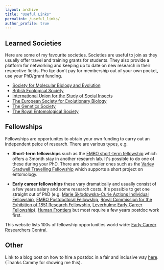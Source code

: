 ```yaml
---
layout: archive
title: "Useful Links"
permalink: /useful_links/
author_profile: true
---
```


<h2>Learned Societies</h2>

Here are some of my favourite societies. Societies are useful to join as they usually offer travel and training grants for students. They also provide a platform for networking and keeping up to date on new research in their respective fields. Pro tip: don't pay for membership out of your own pocket, use your PhD/grant funding.

- [Society for Molecular Biology and Evolution](https://www.smbe.org/smbe/default.aspx)
- [British Ecological Society](https://www.britishecologicalsociety.org)
- [International Union for the Study of Social Insects](http://www.iussi.org)
- [The European Society for Evolutionary Biology](https://eseb.org)
- [The Genetics Society](https://genetics.org.uk)
- [The Royal Entomological Society](https://www.royensoc.co.uk)

<h2>Fellowships</h2>

Fellowships are opportunites to obtain your own funding to carry out an independent peice of research. There are various types, e.g.

- **Short-term fellowships** such as the [EMBO short-term fellowship](https://www.embo.org/funding-awards/fellowships/short-term-fellowships.html) which offers a 3month stay in another research lab. It's possible to do one of these during your PhD. There are also smaller ones such as the [Varley Gradwell Travelling Fellowship](https://www.zoo.ox.ac.uk/trustfunds#collapse405916) which supports a short project on entomology.

- **Early career fellowships** these vary dramatically and usually consist of a few years salary and some research costs. It's possible to get one straight out of PhD (e.g. [Marie Skłodowska-Curie Actions Individual Fellowship](https://ec.europa.eu/research/mariecurieactions/actions/individual-fellowships_en), [EMBO Postdoctoral Fellowship](https://www.embo.org/funding-awards/fellowships/postdoctoral-fellowships.html), [Royal Commission for the Exhibition of 1851 Research Fellowship](https://www.royalcommission1851.org), [Leverhulme Early Career Fellowship](https://www.leverhulme.ac.uk/early-career-fellowships)), [Human Frontiers](https://www.hfsp.org/funding/hfsp-funding/postdoctoral-fellowships) but most require a few years postdoc work first.


This website lists 100s of fellowship opportunities world wide: [Early Career Researchers Central](https://ecrcentral.org/fundings).

<h2> Other </h2>

Link to a blog post on how to hire a postdoc in a fair and inclusive way [here](http://macromuseum.github.io/application-advice/). (Thanks Cammy for showing me this).